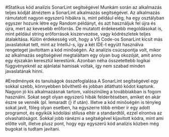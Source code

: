 #Statikus kód analízis SonarLint segítségével
Munkám során az alkalmazás teljes kódját átnéztem a SonarLint alkalmazás segítségével. Az alkalmazás rámutatott nagyon egyszerű hibákra is, mint például elég, ha egy osztályban egyszer hozunk létre egy Random példányt, és azt használjuk fel újra és újra, mert az kevesebb erőforrás. De mutatott érdekesebb megoldásokat is, mint például string erőforrások kiszervezése, vagy kódrészletek teljes átalakítása.
Külön érdekesség volt, hogy a VS Code-os SonarLint kicsit más javaslatokat tett, mint az IntelliJ-s, így a két IDE-t együtt használva rengeteget javítottam a kód minőségén.
Az analízis csúcspontja volt, mikor az alkalmazás segítségével megtaláltam egy olyan bug okozóját, amit anno egy éjszakán keresztül kerestünk.
Azonban néha összetettebb logikai függvényeknél az ajánlatai hamisak voltak, így nem szabad minden javaslatának hinni. 

#Eredmények és tanulságok összefoglalása
A SonarLint segítségével egy sokkal szebb, könnyebben bővíthető és jobban átlátható kódot kaptunk. Nagyon jó kis alkalmazásnak tartom, valószínűleg a továbbiakban is fogom használni. 
Sokat segít olyan egyszerű hibák felderítésében, amiket én akár észre se vennék (pl. lemaradt {} if után). Illetve a kód minőségén is tényleg sokat javít, főleg olyan esetben, ha egyszerre több ember ír egy adott programot, és egyikük kódolási stílusa eltér a standardtől, ezzel elrontva az olvashatóságot. 
Sokkal jobb ránézni a segítségével kijavított kódra, mint ami előtte volt, illetve plusz pont, hogy egy egyszerű kód analízis közben még bugokat is tudtam javítani.
